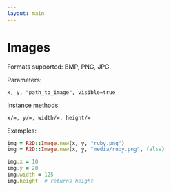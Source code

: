 ```yaml
---
layout: main
---
```


# <a href="/docs/#warning"><span class="warning"></span></a> Images

Formats supported: BMP, PNG, JPG.

Parameters:

```
x, y, "path_to_image", visible=true
```

Instance methods:

```
x/=, y/=, width/=, height/=
```

Examples:

```ruby
img = R2D::Image.new(x, y, "ruby.png")
img = R2D::Image.new(x, y, "media/ruby.png", false)

img.x = 10
img.y = 20
img.width = 125
img.height  # returns height
```
